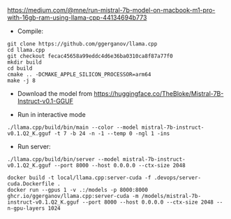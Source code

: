<https://medium.com/@mne/run-mistral-7b-model-on-macbook-m1-pro-with-16gb-ram-using-llama-cpp-44134694b773>

* Compile:

```
git clone https://github.com/ggerganov/llama.cpp
cd llama.cpp
git checkout fecac45658a99eddc4d6e36ba0310ca8f87a77f0
mkdir build
cd build
cmake .. -DCMAKE_APPLE_SILICON_PROCESSOR=arm64 
make -j 8
```

* Download the model from <https://huggingface.co/TheBloke/Mistral-7B-Instruct-v0.1-GGUF>

* Run in interactive mode

```
./llama.cpp/build/bin/main --color --model mistral-7b-instruct-v0.1.Q2_K.gguf -t 7 -b 24 -n -1 --temp 0 -ngl 1 -ins
```

* Run server:

```
./llama.cpp/build/bin/server --model mistral-7b-instruct-v0.1.Q2_K.gguf --port 8000 --host 0.0.0.0 --ctx-size 2048
```

```
docker build -t local/llama.cpp:server-cuda -f .devops/server-cuda.Dockerfile .
docker run --gpus 1 -v .:/models -p 8000:8000 ghcr.io/ggerganov/llama.cpp:server-cuda -m /models/mistral-7b-instruct-v0.1.Q2_K.gguf --port 8000 --host 0.0.0.0 --ctx-size 2048 --n-gpu-layers 1024
```